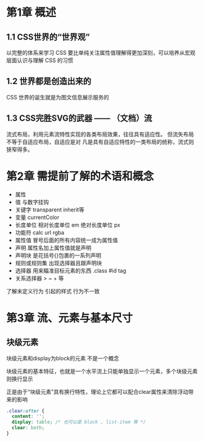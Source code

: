 # 第1章 概述

## 1.1 CSS世界的“世界观”

以完整的体系来学习 CSS 要比单纯关注属性值理解得更加深刻，可以培养从宏观层面认识与理解 CSS 的习惯

## 1.2 世界都是创造出来的

CSS 世界的诞生就是为图文信息展示服务的

## 1.3 CSS完胜SVG的武器 —— （文档）流

流式布局，利用元素流特性实现的各类布局效果，往往具有适应性。
但流失布局不等于自适应布局，自适应是对 凡是具有自适应特性的一类布局的统称，流式则狭窄得多。

# 第2章 需提前了解的术语和概念

* 属性
* 值 与数字挂钩
* 关键字 transparent inherit等
* 变量 currentColor
* 长度单位 相对长度单位 em 绝对长度单位 px
* 功能符 calc url rgba
* 属性值 冒号后面的所有内容统一成为属性值
* 声明 属性名加上属性值就是声明
* 声明块 是花括号{}包裹的一系列声明
* 规则或规则集 出现选择器且跟声明块
* 选择器 用来瞄准目标元素的东西 .class #id tag
* 关系选择器 > ~ + 等

了解未定义行为 引起的样式 行为不一致

# 第3章 流、元素与基本尺寸

## 块级元素

块级元素和display为block的元素 不是一个概念

块级元素的基本特征，也就是一个水平流上只能单独显示一个元素，多个块级元素则换行显示

正是由于“块级元素”具有换行特性，理论上它都可以配合clear属性来清除浮动带来的影响

```css
.clear:after {
  content: '';
  display: table; /* 也可以是 block , list-item 等 */
  clear: both;
}
```